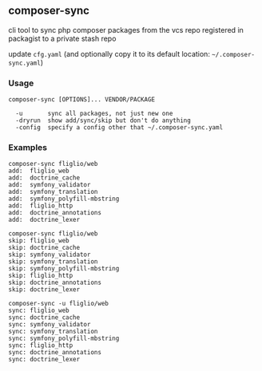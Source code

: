 ## composer-sync

cli tool to sync php composer packages from the vcs repo registered in packagist to 
a private stash repo


update `cfg.yaml` (and optionally copy it to its default location: `~/.composer-sync.yaml`)

### Usage

	composer-sync [OPTIONS]... VENDOR/PACKAGE

	  -u       sync all packages, not just new one
	  -dryrun  show add/sync/skip but don't do anything
	  -config  specify a config other that ~/.composer-sync.yaml


### Examples

	composer-sync fliglio/web
	add:  fliglio_web 
	add:  doctrine_cache 
	add:  symfony_validator 
	add:  symfony_translation 
	add:  symfony_polyfill-mbstring 
	add:  fliglio_http 
	add:  doctrine_annotations 
	add:  doctrine_lexer

	composer-sync fliglio/web
	skip: fliglio_web 
	skip: doctrine_cache 
	skip: symfony_validator 
	skip: symfony_translation 
	skip: symfony_polyfill-mbstring 
	skip: fliglio_http 
	skip: doctrine_annotations 
	skip: doctrine_lexer

	composer-sync -u fliglio/web
	sync: fliglio_web 
	sync: doctrine_cache 
	sync: symfony_validator 
	sync: symfony_translation 
	sync: symfony_polyfill-mbstring 
	sync: fliglio_http 
	sync: doctrine_annotations 
	sync: doctrine_lexer



